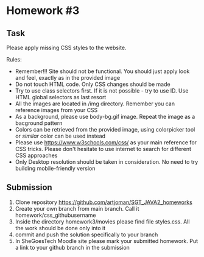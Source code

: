 # Homework #3

## Task
Please apply missing CSS styles to the website.

Rules:
- Remember!!! Site should not be functional. You should just apply look and feel, exactly as in the provided image 
- Do not touch HTML code. Only CSS changes should be made
- Try to use class selectors first. If it is not possible - try to use ID. Use HTML global selectors as last resort
- All the images are located in /img directory. Remember you can reference images from your CSS
- As a background, please use body-bg.gif image. Repeat the image as a bacground pattern
-  Colors can be retrieved from the provided image, using colorpicker tool or *similar* color can be used instead
-  Please use https://www.w3schools.com/css/ as your main reference for CSS tricks. Please don't hesitate to use internet to search for different CSS approaches
- Only Desktop resolution should be taken in consideration. No need to try building mobile-friendly version

## Submission
1. Clone repository https://github.com/artjoman/SGT_JAVA2_homeworks
2. Create your own branch from main branch. Call it homework/css_githubusername
3. Inside the directory homework3/movies please find file styles.css. All the work should be done only into it
4. commit and push the solution specifically to your branch
5. In SheGoesTech Moodle site please mark your submitted homework. Put a link to your github branch in the submission